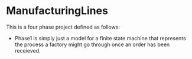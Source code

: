 # ManufacturingLines

This is a four phase project defined as follows:
- Phase1 is simply just a model for a finite state machine that represents the process a factory might go through once an order has been receieved.
